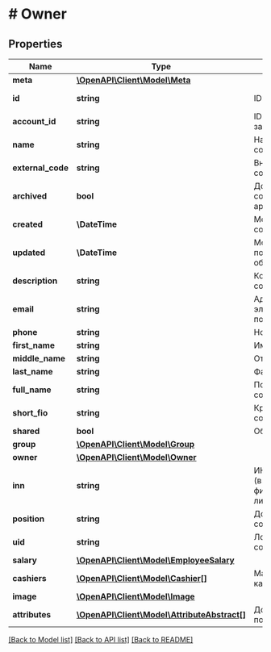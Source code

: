 # # Owner

## Properties

Name | Type | Description | Notes
------------ | ------------- | ------------- | -------------
**meta** | [**\OpenAPI\Client\Model\Meta**](Meta.md) |  | [optional]
**id** | **string** | ID сотрудника | [optional] [readonly]
**account_id** | **string** | ID учетной записи | [optional] [readonly]
**name** | **string** | Наименование сотрудника | [optional] [readonly]
**external_code** | **string** | Внешний код сотрудника | [optional]
**archived** | **bool** | Добавлен ли сотрудник в архив | [optional]
**created** | **\DateTime** | Момент создания | [optional] [readonly]
**updated** | **\DateTime** | Момент последнего обновления | [optional] [readonly]
**description** | **string** | Комментарий к сотруднику | [optional]
**email** | **string** | Адрес электронной почты | [optional]
**phone** | **string** | Номер телефона | [optional]
**first_name** | **string** | Имя | [optional]
**middle_name** | **string** | Отчество | [optional]
**last_name** | **string** | Фамилия | [optional]
**full_name** | **string** | Полное имя сотрудника | [optional] [readonly]
**short_fio** | **string** | Краткое ФИО сотрудника | [optional] [readonly]
**shared** | **bool** | Общий доступ | [optional]
**group** | [**\OpenAPI\Client\Model\Group**](Group.md) |  | [optional]
**owner** | [**\OpenAPI\Client\Model\Owner**](Owner.md) |  | [optional]
**inn** | **string** | ИНН сотрудника (в формате ИНН физического лица) | [optional]
**position** | **string** | Должность сотрудника | [optional]
**uid** | **string** | Логин сотрудника | [optional] [readonly]
**salary** | [**\OpenAPI\Client\Model\EmployeeSalary**](EmployeeSalary.md) |  | [optional]
**cashiers** | [**\OpenAPI\Client\Model\Cashier[]**](Cashier.md) | Массив кассиров | [optional] [readonly]
**image** | [**\OpenAPI\Client\Model\Image**](Image.md) |  | [optional]
**attributes** | [**\OpenAPI\Client\Model\AttributeAbstract[]**](AttributeAbstract.md) | Дополнительные поля | [optional]

[[Back to Model list]](../../README.md#models) [[Back to API list]](../../README.md#endpoints) [[Back to README]](../../README.md)
